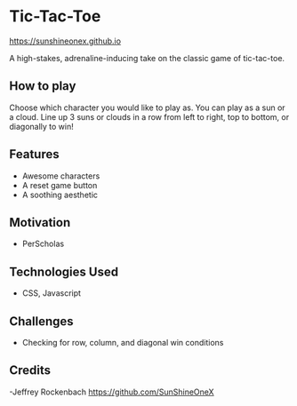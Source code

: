 # Tic-Tac-Toe
https://sunshineonex.github.io

A high-stakes, adrenaline-inducing take on the classic game of tic-tac-toe.

## How to play
Choose which character you would like to play as. You can play as a sun or a cloud. Line up 3 suns or clouds in a row from left to right, top to bottom, or diagonally to win!

## Features
- Awesome characters
- A reset game button
- A soothing aesthetic

## Motivation
- PerScholas

## Technologies Used
- CSS, Javascript

## Challenges
- Checking for row, column, and diagonal win conditions

## Credits
-Jeffrey Rockenbach https://github.com/SunShineOneX